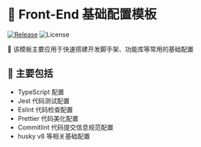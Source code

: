 # 🍭 Front-End 基础配置模板

[![Release][release-image]][release-url]
![License][license-image]

[release-image]: https://img.shields.io/github/v/release/iwtem-templates/basic-config?style=flat-square&color=orange
[release-url]: https://github.com/iwtem-templates/basic-config/releases
[license-image]: https://img.shields.io/github/license/iwtem-templates/basic-config


🚗 该模板主要应用于快速搭建开发脚手架、功能库等常用的基础配置

## 🚀 主要包括

- TypeScript 配置
- Jest 代码测试配置
- Eslint 代码检查配置
- Prettier 代码美化配置
- Commitlint 代码提交信息规范配置 
- husky v8 等相关基础配置
